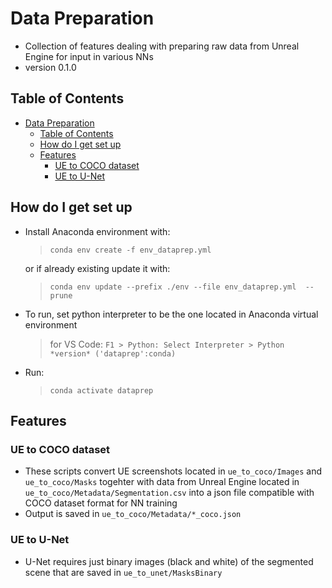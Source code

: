# Data Preparation

- Collection of features dealing with preparing raw data from Unreal Engine for input in various NNs
- version 0.1.0

## Table of Contents

- [Data Preparation](#data-preparation)
  - [Table of Contents](#table-of-contents)
  - [How do I get set up](#how-do-i-get-set-up)
  - [Features](#features)
    - [UE to COCO dataset](#ue-to-coco-dataset)
    - [UE to U-Net](#ue-to-u-net)

## How do I get set up

- Install Anaconda environment with:
  > `conda env create -f env_dataprep.yml`

  or if already existing update it with:
  > `conda env update --prefix ./env --file env_dataprep.yml  --prune`

- To run, set python interpreter to be the one located in Anaconda virtual environment
  > for VS Code: `F1 > Python: Select Interpreter > Python *version* ('dataprep':conda)`

- Run:
  > `conda activate dataprep`

## Features

### UE to COCO dataset

- These scripts convert UE screenshots located in `ue_to_coco/Images` and `ue_to_coco/Masks` togehter with data from Unreal Engine located in `ue_to_coco/Metadata/Segmentation.csv` into a json file compatible with COCO dataset format for NN training
- Output is saved in `ue_to_coco/Metadata/*_coco.json`

### UE to U-Net

- U-Net requires just binary images (black and white) of the segmented scene that are saved in `ue_to_unet/MasksBinary`
